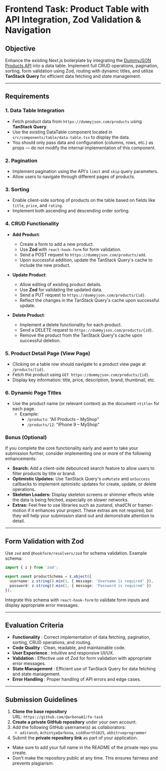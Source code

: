 # Frontend Task: Product Table with API Integration, Zod Validation & Navigation

## Objective

Enhance the existing Next.js boilerplate by integrating the [DummyJSON Products API](https://dummyjson.com/docs/products) into a data table. Implement full CRUD operations, pagination, sorting, form validation using Zod, routing with dynamic titles, and utilize **TanStack Query** for efficient data fetching and state management.

---

## Requirements

### 1. Data Table Integration

- Fetch product data from `https://dummyjson.com/products` using **TanStack Query**.
- Use the existing DataTable component located in `src/components/table/data-table.tsx` to display the data.
- You should only pass data and configuration (columns, rows, etc.) as props — do not modify the internal implementation of this component.

### 2. Pagination

- Implement pagination using the API's `limit` and `skip` query parameters.
- Allow users to navigate through different pages of products.

### 3. Sorting

- Enable client-side sorting of products on the table based on fields like `title`, `price`, and `rating`.
- Implement both ascending and descending order sorting.

### 4. CRUD Functionality

- **Add Product**:

  - Create a form to add a new product.
  - Use **Zod** with `react-hook-form` for form validation.
  - Send a POST request to `https://dummyjson.com/products/add`.
  - Upon successful addition, update the TanStack Query's cache to include the new product.
- **Update Product**:

  - Allow editing of existing product details.
  - Use **Zod** for validating the updated data.
  - Send a PUT request to `https://dummyjson.com/products/{id}`.
  - Reflect the changes in the TanStack Query's cache upon successful update.
- **Delete Product**:

  - Implement a delete functionality for each product.
  - Send a DELETE request to `https://dummyjson.com/products/{id}`.
  - Remove the product from the TanStack Query's cache upon successful deletion.

### 5. Product Detail Page (View Page)

- Clicking on a table row should navigate to a product view page at `/products/[id]`.
- Fetch the product using `GET https://dummyjson.com/products/{id}`.
- Display key information: title, price, description, brand, thumbnail, etc.

### 6. Dynamic Page Titles

- Use the product name (or relevant context) as the document `<title>` for each page.
  - Example:
    - `/products`: “All Products – MyShop”
    - `/products/12`: “iPhone 9 – MyShop”

### Bonus (Optional)
If you complete the core functionality early and want to take your submission further, consider implementing one or more of the following enhancements:

- **Search:** Add a client-side debounced search feature to allow users to filter products by title or brand.
- **Optimistic Updates:** Use TanStack Query's `onMutate` and `onSuccess` callbacks to implement optimistic updates for create, update, or delete operations.
- **Skeleton Loaders:** Display skeleton screens or shimmer effects while the data is being fetched, especially on slower networks.
- **Extras:** Feel free to use libraries such as zustand, shadCN or framer-motion if it enhances your project.
These extras are not required, but they will help your submission stand out and demonstrate attention to detail.

---

## Form Validation with Zod

Use `zod` and `@hookform/resolvers/zod` for schema validation. Example schema:

```typescript
import { z } from 'zod';

export const productSchema = z.object({
  username: z.string().min(1, { message: 'Username is required' }),
  password: z.string().min(1, { message: 'Password is required' })
});
```

Integrate this schema with `react-hook-form` to validate form inputs and display appropriate error messages.

---

## Evaluation Criteria

* **Functionality** : Correct implementation of data fetching, pagination, sorting, CRUD operations, and routing.
* **Code Quality** : Clean, readable, and maintainable code.
* **User Experience** : Intuitive and responsive UI/UX.
* **Validation** : Effective use of Zod for form validation with appropriate error messages.
* **State Management** : Efficient use of TanStack Query for data fetching and state management.
* **Error Handling** : Proper handling of API errors and edge cases.

---

## Submission Guidelines

1. **Clone the base repository**  
   URL: `https://github.com/QarbonaAI/fe-task`
2. **Create a private GitHub repository** under your own account.
4. Add the following GitHub username(s) as collaborators:
   - `aditansh`, `AchintyaQarbona`, `siddharth1825`, `abhitrueprogrammer`
5. Submit the **private repository link** as part of your application.

* Make sure to add your full name in the README of the private repo you create.
* Don't make the repository public at any time. This ensures fairness and prevents plagiarism.
